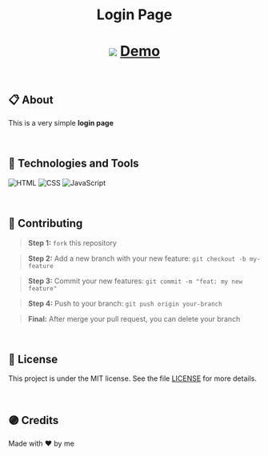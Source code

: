 <h1 align="center">
  <p>Login Page</p>
</h1>

<h1 align="center">
  <img src="./assets/img/screenshots/login_1.gif" />
  <a href="https://cutekitten001.github.io/login_page/" target="_blank">Demo</a>
</h1>

<br>

## 📋 About

This is a very simple **login page**

<br>

## 🚀 Technologies and Tools

<p align="left">
  <a>
    <img alt="HTML" src="https://img.shields.io/badge/html5-%23E34F26.svg?style=for-the-badge&logo=html5&logoColor=white"/>
  </a>

  <a>
    <img alt="CSS" src="https://img.shields.io/badge/css3-%231572B6.svg?style=for-the-badge&logo=css3&logoColor=white"/>
  </a>

  <a>
    <img alt="JavaScript" src="https://img.shields.io/badge/javascript-%23323330.svg?style=for-the-badge&logo=javascript&logoColor=%23F7DF1E"/>
  </a>
</p>

<br>

## 🌱 Contributing

> <strong>Step 1:</strong> `fork` this repository

> <strong>Step 2:</strong> Add a new branch with your new feature: `git checkout -b my-feature`

> <strong>Step 3:</strong> Commit your new features: `git commit -m "feat: my new feature"`

> <strong>Step 4:</strong> Push to your branch: `git push origin your-branch`

> <strong>Final:</strong> After merge your pull request, you can delete your branch

<br>

## 📑 License

This project is under the MIT license. See the file [LICENSE](https://github.com/cutekitten001/login_page/blob/main/LICENSE) for more details.

<br>

## 🟣 Credits

Made with ❤ by me
